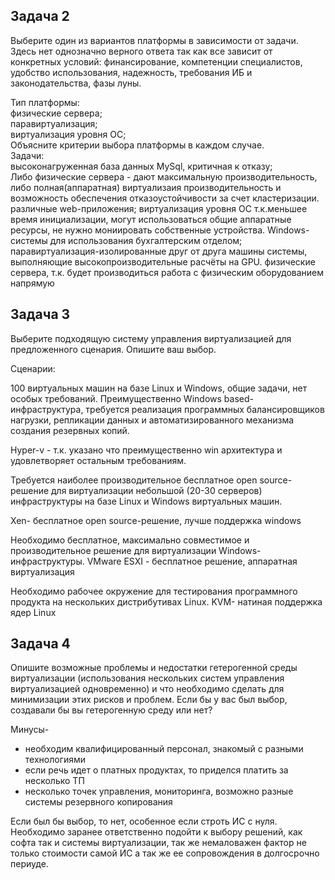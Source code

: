 ## Задача 2
Выберите один из вариантов платформы в зависимости от задачи. Здесь нет однозначно верного ответа так как все зависит от конкретных условий: финансирование, компетенции специалистов, удобство использования, надежность, требования ИБ и законодательства, фазы луны.

Тип платформы:  
физические сервера;  
паравиртуализация;  
виртуализация уровня ОС;  
Объясните критерии выбора платформы в каждом случае.  
Задачи:  
высоконагруженная база данных MySql, критичная к отказу;  
Либо физические сервера - дают максимальную производительность, либо полная(аппаратная) виртуализаия производительность и возможность обеспечения отказоустойчивости за счет кластеризации.
различные web-приложения;
виртуализация уровня ОС т.к.меньшее время инициализации, могут использоваться общие аппаратные ресурсы, не нужно мониировать собственные устройства.
Windows-системы для использования бухгалтерским отделом;
паравиртуализация-изолированные друг от друга машины
системы, выполняющие высокопроизводительные расчёты на GPU.
физические сервера, т.к. будет производиться работа с физическим оборудованием напрямую

## Задача 3
Выберите подходящую систему управления виртуализацией для предложенного сценария. Опишите ваш выбор.

Сценарии:

100 виртуальных машин на базе Linux и Windows, общие задачи, нет особых требований. Преимущественно Windows based-инфраструктура, требуется реализация программных балансировщиков нагрузки, репликации данных и автоматизированного механизма создания резервных копий.

Hyper-v - т.к. указано что преимущественно win архитектура и удовлетворяет остальным требованиям.


Требуется наиболее производительное бесплатное open source-решение для виртуализации небольшой (20-30 серверов) инфраструктуры на базе Linux и Windows виртуальных машин.

Xen- бесплатное open source-решение, лучше поддержка windows

Необходимо бесплатное, максимально совместимое и производительное решение для виртуализации Windows-инфраструктуры.
VMware ESXI - бесплатное решение, аппаратная виртуализация

Необходимо рабочее окружение для тестирования программного продукта на нескольких дистрибутивах Linux.
KVM- натиная поддержка ядер Linux

## Задача 4

Опишите возможные проблемы и недостатки гетерогенной среды виртуализации (использования нескольких систем управления виртуализацией одновременно) и что необходимо сделать для минимизации этих рисков и проблем. Если бы у вас был выбор, создавали бы вы гетерогенную среду или нет?

Минусы- 
- необходим квалифицированный персонал, знакомый с разными технологиями
- если речь идет о платных продуктах, то приделся платить за несколько ТП 
- несколько точек управления, мониторинга, возможно разные системы резервного копирования


Если был бы выбор, то нет, особенное если строть ИС с нуля. Необходимо заранее ответственно подойти к выбору решений, как софта так и системы виртуализации, так же немаловажен фактор не только стоимости самой ИС а так же ее сопровождения в долгосрочно периуде.


